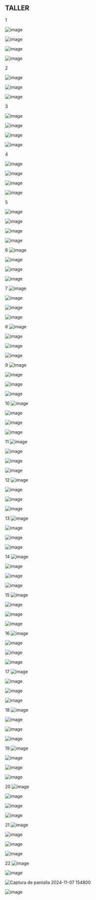 ## TALLER
1

![image](https://github.com/user-attachments/assets/48d13ea8-cb9e-4719-8aeb-77fce1dc114f)

![image](https://github.com/user-attachments/assets/8a738714-e1f2-4091-b034-349b55314a48)

![image](https://github.com/user-attachments/assets/63850546-57d3-4cc4-80cd-4346c4ac88ac)

![image](https://github.com/user-attachments/assets/c8424268-6872-4765-b43b-fa7acd70c393)

2

![image](https://github.com/user-attachments/assets/16bccb6c-f4bb-4b09-9e70-26b71d164d99)

![image](https://github.com/user-attachments/assets/394ffb92-6821-4699-938d-7d79a92d5aee)

![image](https://github.com/user-attachments/assets/cdd73be4-f61a-4b32-9915-7553695f3679)


3 

![image](https://github.com/user-attachments/assets/783aab03-e85f-4ab4-89e8-4a78ed4d214a)

![image](https://github.com/user-attachments/assets/f364f006-a727-407b-8f95-0070c2e68794)

![image](https://github.com/user-attachments/assets/2957be14-6d31-4f51-9b22-894143c4ac0c)

![image](https://github.com/user-attachments/assets/69492dbf-4f75-45a1-8669-ab8b1b75a934)

4

![image](https://github.com/user-attachments/assets/26b42528-2b1c-4344-bd9e-9ecccab941c0)

![image](https://github.com/user-attachments/assets/afce89df-d8d5-4cce-ab3a-d84c194344d7)

![image](https://github.com/user-attachments/assets/ded78645-7bc8-43d5-bf6d-ab51a8a2acb7)

![image](https://github.com/user-attachments/assets/7c0c5417-d52a-4d25-ae57-a3dd7a7ea1b4)

5

![image](https://github.com/user-attachments/assets/db09b89e-80ca-4983-b151-21272c58be98)

![image](https://github.com/user-attachments/assets/433f9dfc-4d8a-4426-920f-04906b558111)

![image](https://github.com/user-attachments/assets/90e27e12-7029-43f0-8927-2cb03b364685)

![image](https://github.com/user-attachments/assets/02b40a9c-38ae-4810-8cd8-f9c1624bfb44)

6
![image](https://github.com/user-attachments/assets/26e8e6e3-63c6-4b5d-941e-44078cb4a0d5)

![image](https://github.com/user-attachments/assets/61bd340b-ae95-4050-91a1-b98cf05979a9)

![image](https://github.com/user-attachments/assets/23a9a2d1-e266-4d73-b2a5-0f4fac7231ff)

![image](https://github.com/user-attachments/assets/2da8ec80-7e25-4de3-8600-d23e3ce388e2)

7 
![image](https://github.com/user-attachments/assets/1148dadf-fff3-4649-868c-71ae0a35b825)

![image](https://github.com/user-attachments/assets/f7901cd8-c8d0-4a03-8b5d-47782ea5a310)

![image](https://github.com/user-attachments/assets/a592b658-1ac5-46ff-833e-fea6d09e03ea)

![image](https://github.com/user-attachments/assets/0c88d23b-19ba-4b91-8957-0564ab554ebe)


8
![image](https://github.com/user-attachments/assets/b7c52613-48e5-40b8-9241-779019b2ed13)

![image](https://github.com/user-attachments/assets/b6ee1ebf-d0a4-4fdf-ad85-2c7b74848fca)

![image](https://github.com/user-attachments/assets/fe070da7-68f6-4c07-998a-e26e98995587)

![image](https://github.com/user-attachments/assets/723e79ef-c434-458a-934b-86f43eb1198e)

9
![image](https://github.com/user-attachments/assets/85e08135-22a6-4f01-a0f5-66087ed7e8ef)

![image](https://github.com/user-attachments/assets/81861752-31ba-47f6-b46e-0c620cebe07f)

![image](https://github.com/user-attachments/assets/6dad3875-5822-4995-9bf3-0fabae711b7e)

![image](https://github.com/user-attachments/assets/b337170e-40a5-4b3a-9f91-8cf200f3ebe4)

10
![image](https://github.com/user-attachments/assets/398b3581-dadc-4e75-b3bf-23e35480f7df)

![image](https://github.com/user-attachments/assets/d2165df5-7a41-4014-8492-0bda2b9c19f3)

![image](https://github.com/user-attachments/assets/f5c93eb7-19c1-4567-8888-e95b381a756d)

![image](https://github.com/user-attachments/assets/2a15f4f6-adf2-43b2-9fd6-6c3be2d868b0)

11
![image](https://github.com/user-attachments/assets/aed73a80-aa84-4203-bc9f-a3f62e4fa328)

![image](https://github.com/user-attachments/assets/e91927c4-0933-45e8-a9a4-586a085bed6e)

![image](https://github.com/user-attachments/assets/4e8caeda-28b7-415f-ab62-3634916206bf)

![image](https://github.com/user-attachments/assets/eba04275-0a90-4d2a-84f2-db2f54eb3c3b)

12
![image](https://github.com/user-attachments/assets/5cfbc645-4ed0-426c-96d1-fe889e1ded31)

![image](https://github.com/user-attachments/assets/683e68ca-a0ff-453c-9dee-251a46f01247)

![image](https://github.com/user-attachments/assets/aa79f859-5b19-4c71-b417-823d77288783)

![image](https://github.com/user-attachments/assets/52533fc9-810a-41b6-96f0-c4f425dd4bc4)

13
![image](https://github.com/user-attachments/assets/aac22b25-1741-40fa-8ea7-a95e3988b023)

![image](https://github.com/user-attachments/assets/833ad6e6-7a1b-4002-8f37-b7997db03e70)

![image](https://github.com/user-attachments/assets/531b0004-26da-4212-a611-d952e45860a6)

![image](https://github.com/user-attachments/assets/79325d25-edd2-4cd3-b89a-cc64a49355c8)

14 
![image](https://github.com/user-attachments/assets/6ad2a2fc-d585-4b55-b331-6a5add2e2e62)

![image](https://github.com/user-attachments/assets/1b7a7c08-7d12-49fe-9cd4-54709ec2056d)

![image](https://github.com/user-attachments/assets/94fe6c39-d41e-4d49-af2b-4ebe766ca3a9)

![image](https://github.com/user-attachments/assets/beeeef16-0ad6-46a6-9f7d-d12c121627cd)

15
![image](https://github.com/user-attachments/assets/6f97b6de-2c15-4f8b-ad79-19f00ec925d4)

![image](https://github.com/user-attachments/assets/c2f1a095-e7d9-4093-9944-15ba84eb20be)

![image](https://github.com/user-attachments/assets/3978095a-0bc7-4abd-b5bc-3377d91c5b3c)

![image](https://github.com/user-attachments/assets/8d8f5add-1324-4c91-92c0-c94f73350b24)

16 
![image](https://github.com/user-attachments/assets/145ac0cb-b7cc-44d0-b570-f1323d8ff25b)

![image](https://github.com/user-attachments/assets/5b138a99-fb1a-498c-8a59-f9f6c8d6eeb2)

![image](https://github.com/user-attachments/assets/6e2cdf12-f358-4139-83de-62ee50435b7f)

![image](https://github.com/user-attachments/assets/a60c3699-1cef-40e4-bd45-ee548c25c69a)


17
![image](https://github.com/user-attachments/assets/4e61676f-1489-402e-ac2c-b0118010c3ca)

![image](https://github.com/user-attachments/assets/0b4bcde7-113d-4dde-b7de-39ec93b156b5)

![image](https://github.com/user-attachments/assets/45573b0a-455c-45fa-be1b-77133de0307f)

![image](https://github.com/user-attachments/assets/c2949d01-dde9-40b5-bbc9-5aee76dd7bbf)

18 
![image](https://github.com/user-attachments/assets/40b8aebc-0708-4b7c-aeb7-e273611451d8)

![image](https://github.com/user-attachments/assets/e76c3707-716b-44de-8fe4-e83a96337d0c)

![image](https://github.com/user-attachments/assets/fa1ecfc7-a4f0-4dba-bb50-4916b98df927)

![image](https://github.com/user-attachments/assets/8c20ca07-c2c9-499a-9baa-0c600f18770d)

19
![image](https://github.com/user-attachments/assets/e50b3f38-b311-4b67-ac9c-0ecf80d501ae)

![image](https://github.com/user-attachments/assets/2cf02eec-2e13-4be2-8034-e979b4f30dad)

![image](https://github.com/user-attachments/assets/e788a968-95a1-4985-a912-8a9efb2a369c)

![image](https://github.com/user-attachments/assets/539282d8-35e2-4d2b-ab44-ce79833bd98c)

20
![image](https://github.com/user-attachments/assets/038cd3e0-b49e-47cf-90ec-a66e808d99f8)

![image](https://github.com/user-attachments/assets/6304fa3c-eb5d-48aa-ada4-4b7262b2cc51)

![image](https://github.com/user-attachments/assets/88a91d31-531b-41e1-ba0d-1ad3b85ce79a)

![image](https://github.com/user-attachments/assets/bac1802a-e808-4d18-a683-6750be3ee31b)

21
![image](https://github.com/user-attachments/assets/407b622c-1508-482d-8771-30b6880fc3fc)

![image](https://github.com/user-attachments/assets/11885114-1664-41cd-a664-0b2275732e32)

![image](https://github.com/user-attachments/assets/65e4f2c4-8f7c-4024-9b43-36b34de545ca)

![image](https://github.com/user-attachments/assets/ce6101c3-4926-4709-b109-03a68f1f7ae8)

22
![image](https://github.com/user-attachments/assets/36520172-97e5-49f9-a977-0409ffe0def6)

![image](https://github.com/user-attachments/assets/7781129d-9ccd-4b0e-a877-07348cc09c63)

![Captura de pantalla 2024-11-07 154800](https://github.com/user-attachments/assets/9c7a33e1-b770-4ca8-99ac-0ebcfecb5201)

![image](https://github.com/user-attachments/assets/da73b2a8-e993-462d-a481-30f2796782bf)

















































































